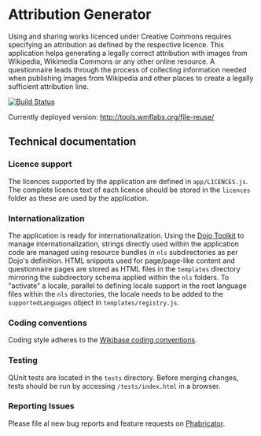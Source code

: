 # Attribution Generator

Using and sharing works licenced under Creative Commons requires specifying an attribution as defined by the respective licence. This application helps generating a legally correct attribution with images from Wikipedia, Wikimedia Commons or any other online resource.
A questionnaire leads through the process of collecting information needed when publishing images from Wikipedia and other places to create a legally sufficient attribution line.

[![Build Status](https://travis-ci.org/wmde/Lizenzverweisgenerator.svg?branch=master)](https://travis-ci.org/wmde/Lizenzverweisgenerator
)

Currently deployed version: http://tools.wmflabs.org/file-reuse/

## Technical documentation

### Licence support

The licences supported by the application are defined in <code>app/LICENCES.js</code>. The complete licence text of each licence should be stored in the <code>licences</code> folder as these are used by the application.

### Internationalization

The application is ready for internationalization. Using the [Dojo Toolkit](http://dojotoolkit.org/) to manage internationalization, strings directly used within the application code are managed using resource bundles in <code>nls</code> subdirectories as per Dojo's definition.
HTML snippets used for page/page-like content and questionnaire pages are stored as HTML files in the <code>templates</code> directory mirroring the subdirectory schema applied within the <code>nls</code> folders.
To "activate" a locale, parallel to defining locale support in the root language files within the <code>nls</code> directories, the locale needs to be added to the <code>supportedLanguages</code> object in <code>templates/registry.js</code>.

### Coding conventions

Coding style adheres to the [Wikibase coding conventions](http://www.mediawiki.org/wiki/Wikibase/Coding_conventions).

### Testing

QUnit tests are located in the <code>tests</code> directory. Before merging changes, tests should be run by accessing <code>/tests/index.html</code> in a browser.

### Reporting Issues

Please file al new bug reports and feature requests on [Phabricator](https://phabricator.wikimedia.org/maniphest/task/create/?projects=tcb-team,attribution-generator&title=%5BAG%5D).
